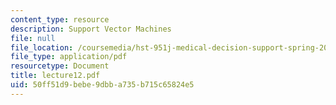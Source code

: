 ```yaml
---
content_type: resource
description: Support Vector Machines
file: null
file_location: /coursemedia/hst-951j-medical-decision-support-spring-2003/50ff51d9bebe9dbba735b715c65824e5_lecture12.pdf
file_type: application/pdf
resourcetype: Document
title: lecture12.pdf
uid: 50ff51d9-bebe-9dbb-a735-b715c65824e5
---
```

